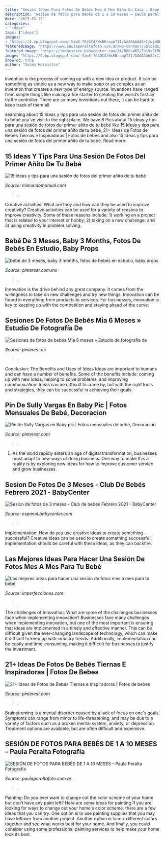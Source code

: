 ```yaml
---
title: "Sesión Ideas Para Fotos De Bebés Mes A Mes Niño En Casa : Bebé De 3 Meses, Baby 3 Months, Fotos De Bebés En Estudio, Baby Props"
description: "Sesión de fotos para bebés de 1 a 10 meses – paula peralta fotografía"
date: "2023-08-12"
categories:
- "ideas"
tags: ["ideas"]
images:
- "https://4.bp.blogspot.com/-VzmX-T63QC4/WxRBraapT3I/AAAAAAAA4rI/wjbDPwIRgFAq3Omm9WXJvI7zPbTHQSGOgCLcBGAs/s320/ideas-para-tomar-fotos-a-tu-bebe-cumple-mes5.jpg"
featuredImage: "https://www.paulaperaltafoto.com.ar/wp-content/uploads/2020/08/3.jpg"
featured_image: "https://imageserve.babycenter.com/24/000/465/Zui9sSf9Bmh8oyLRgYPw71L0tTWgQyJg_med.jpg"
image: "https://4.bp.blogspot.com/-VzmX-T63QC4/WxRBraapT3I/AAAAAAAA4rI/wjbDPwIRgFAq3Omm9WXJvI7zPbTHQSGOgCLcBGAs/s320/ideas-para-tomar-fotos-a-tu-bebe-cumple-mes5.jpg"
ShowToc: true
author: "Salma Hermiston"
---
```



invention is the process of coming up with a new idea or product. It can be something as simple as a new way to make soap or as complex as an invention that creates a new type of energy source. Inventions have ranged from simple things like making a fire starter to creating the world’s first air traffic controller. There are so many inventions out there, it can be hard to keep track of them all.

	

		
searching about 15 Ideas y tips para una sesión de fotos del primer añito de tu bebé you've visit to the right place. We have 8 Pics about 15 Ideas y tips para una sesión de fotos del primer añito de tu bebé like 15 Ideas y tips para una sesión de fotos del primer añito de tu bebé, 21+ Ideas de Fotos de Bebés Tiernas e Inspiradoras | Fotos de bebes and also 15 Ideas y tips para una sesión de fotos del primer añito de tu bebé. Read more:
		
    
## 15 Ideas Y Tips Para Una Sesión De Fotos Del Primer Añito De Tu Bebé

<img loading=lazy src="https://4.bp.blogspot.com/-VzmX-T63QC4/WxRBraapT3I/AAAAAAAA4rI/wjbDPwIRgFAq3Omm9WXJvI7zPbTHQSGOgCLcBGAs/s320/ideas-para-tomar-fotos-a-tu-bebe-cumple-mes5.jpg" onerror="this.onerror=null;this.src='https://tse4.mm.bing.net/th?id=OIP.TedBKxDMXS6WAK2-qWxL_AAAAA&amp;pid=15.1';" alt="15 Ideas y tips para una sesión de fotos del primer añito de tu bebé">

_Source: mimundomanual.com_

>. 

	

Creative activities: What are they and how can they be used to improve creativity?
Creative activities can be used for a variety of reasons to improve creativity. Some of these reasons include: 1) working on a project that is related to your interest or hobby; 2) taking on a new challenge; and 3) using creativity in problem solving.

    
## Bebé De 3 Meses, Baby 3 Months, Fotos De Bebés En Estudio, Baby Props

<img loading=lazy src="https://i.pinimg.com/originals/38/d4/0a/38d40a5df0c657b582ba1f07e37cbaec.jpg" onerror="this.onerror=null;this.src='https://tse1.mm.bing.net/th?id=OIP.nT5sdJ5PoHLcdonFEZXSoAHaId&amp;pid=15.1';" alt="bebé de 3 meses, baby 3 months, fotos de bebés en estudio, baby props">

_Source: pinterest.com.mx_

>. 

	

Innovation is the drive behind any great company. It comes from the willingness to take on new challenges and try new things. Innovation can be found in everything from products to services. For businesses, innovation is key to keeping up with the competition and staying ahead of the curve.

    
## Sesiones De Fotos De Bebés Mia 6 Meses » Estudio De Fotografía De

<img loading=lazy src="https://i.pinimg.com/originals/fd/0d/ed/fd0ded0763c8ac59139ce3148b96963c.jpg" onerror="this.onerror=null;this.src='https://tse1.mm.bing.net/th?id=OIP.YoFh4XSw4eamDp_tELSfpQHaJl&amp;pid=15.1';" alt="Sesiones de fotos de bebés Mia 6 meses » Estudio de fotografía de">

_Source: pinterest.es_

>. 

	

Conclusion: The Benefits and Uses of Ideas
Ideas are important to humans and can have a number of benefits. Some of the benefits include: coming up with new ideas, helping to solve problems, and improving communication. Ideas can be difficult to come by, but with the right tools and strategies, they can be successful in achieving their goals.

    
## Pin De Sully Vargas En Baby Pic | Fotos Mensuales De Bebé, Decoracion

<img loading=lazy src="https://i.pinimg.com/originals/75/72/68/757268db4361812a728cc0e943ec81f3.jpg" onerror="this.onerror=null;this.src='https://tse3.mm.bing.net/th?id=OIP.Wg6sX944DtXax0hOI6htfQHaJ4&amp;pid=15.1';" alt="Pin de Sully Vargas en Baby pic | Fotos mensuales de bebé, Decoracion">

_Source: pinterest.com_

>. 

	

1. As the world rapidly enters an age of digital transformation, businesses must adapt to new ways of doing business. One way to make this a reality is by exploring new ideas for how to improve customer service and grow businesses.

    
## Sesion De Fotos De 3 Meses - Club De Bebés Febrero 2021 - BabyCenter

<img loading=lazy src="https://imageserve.babycenter.com/24/000/465/Zui9sSf9Bmh8oyLRgYPw71L0tTWgQyJg_med.jpg" onerror="this.onerror=null;this.src='https://tse1.mm.bing.net/th?id=OIP.k59BYLPg3V_oxcaFlC_1YAAAAA&amp;pid=15.1';" alt="Sesion de fotos de 3 meses - Club de bebés Febrero 2021 - BabyCenter">

_Source: espanol.babycenter.com_

>. 

	

Implementation: How do you use creative ideas to create something successful?
Creative ideas can be used to create something successful. Implementation should be careful with these ideas, as they can backfire.

    
## Las Mejores Ideas Para Hacer Una Sesión De Fotos Mes A Mes Para Tu Bebé

<img loading=lazy src="http://www.blogdelfotografo.com/wp-content/uploads/2015/01/IMG_0844_MARCA-AGUA-1024x683.jpg" onerror="this.onerror=null;this.src='https://tse3.mm.bing.net/th?id=OIP.yOeSoYWfBW1jHVg1UkjbRgHaE8&amp;pid=15.1';" alt="Las mejores ideas para hacer una sesión de fotos mes a mes para tu bebé">

_Source: imperfecciones.com_

>. 

	

The challenges of Innovation: What are some of the challenges businesses face when implementing innovation?
Businesses face many challenges when implementing innovation, but one of the most important is ensuring that ideas are implemented in a timely and effective manner. This can be difficult given the ever-changing landscape of technology, which can make it difficult to keep up with industry trends. Additionally, implementation can be costly and time-consuming, making it difficult for businesses to justify the investment.

    
## 21+ Ideas De Fotos De Bebés Tiernas E Inspiradoras | Fotos De Bebes

<img loading=lazy src="https://i.pinimg.com/originals/36/cb/a2/36cba21aff5fa8871ef404a079269463.jpg" onerror="this.onerror=null;this.src='https://tse2.mm.bing.net/th?id=OIP.IKkO0n-C9PkKPm-2amAdtwHaFV&amp;pid=15.1';" alt="21+ Ideas de Fotos de Bebés Tiernas e Inspiradoras | Fotos de bebes">

_Source: pinterest.com_

>. 

	

Brainstroming is a mental disorder caused by a lack of focus on one's goals. Symptoms can range from minor to life-threatening, and may be due to a variety of factors such as a broken mental system, anxiety, or depression. Treatment options are available, but are often difficult and expensive.

    
## SESIÓN DE FOTOS PARA BEBÉS DE 1 A 10 MESES – Paula Peralta Fotografía

<img loading=lazy src="https://www.paulaperaltafoto.com.ar/wp-content/uploads/2020/08/3.jpg" onerror="this.onerror=null;this.src='https://tse1.mm.bing.net/th?id=OIP.RX8SFzzSfRaVE04-lxzIMwHaE8&amp;pid=15.1';" alt="SESIÓN DE FOTOS PARA BEBÉS DE 1 A 10 MESES – Paula Peralta Fotografía">

_Source: paulaperaltafoto.com.ar_

>. 

	

Painting: Do you ever want to change out the color scheme of your home but don’t have any paint left? Here are some ideas for painting
If you are looking for ways to change out your home's color scheme, there are a few ideas that you can try. One option is to use painting supplies that you may have leftover from another project. Another option is to mix different colors together and see what works best for your home. And finally, you could consider using some professional painting services to help make your home look its best.

